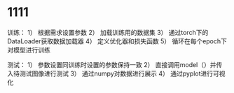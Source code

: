 # 1111
训练：
1）	根据需求设置参数
2）	加载训练用的数据集
3）	通过torch下的DataLoader获取数据加载器
4）	定义优化器和损失函数
5）	循环在每个epoch下对模型进行训练

测试：
1）	参数设置同训练时设置的参数保持一致
2）	直接调用model（）并传入待测试图像进行测试
3）	通过numpy对数据进行展示
4）	通过pyplot进行可视化
